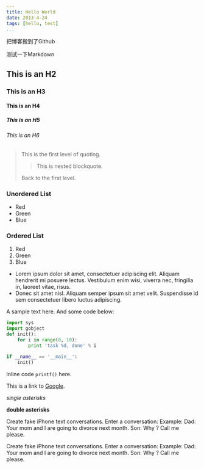```yaml
---
title: Hello World
date: 2013-4-24
tags: [hello, test]
...
```


把博客搬到了Github

测试一下Markdown

## This is an H2
### This is an H3
#### This is an H4
##### This is an H5
###### This is an H6

> This is the first level of quoting.
>
> > This is nested blockquote.
>
> Back to the first level.

### Unordered List
- Red
- Green
- Blue

### Ordered List
1. Red
2. Green
3. Blue
*   Lorem ipsum dolor sit amet, consectetuer adipiscing elit.
    Aliquam hendrerit mi posuere lectus. Vestibulum enim wisi,
    viverra nec, fringilla in, laoreet vitae, risus.
*   Donec sit amet nisl. Aliquam semper ipsum sit amet velit.
    Suspendisse id sem consectetuer libero luctus adipiscing.

A sample text here. And some code below:

```python
import sys
import gobject
def init():
	for i in range(0, 10):
	    print 'task %d, done' % i

if __name__ == '__main__':
	init()
```

Inline code `printf()` here.

This is a link to [Google](http://google.com).

*single asterisks*

**double asterisks**

Create fake iPhone text conversations. Enter a conversation: Example: Dad: Your mom and I are going to divorce next month. Son: Why ? Call me please.

Create fake iPhone text conversations. Enter a conversation: Example: Dad: Your mom and I are going to divorce next month. Son: Why ? Call me please.
